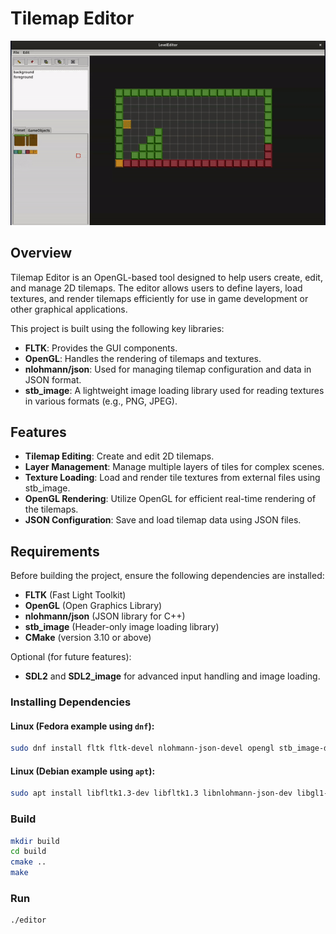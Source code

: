 # Tilemap Editor
![alt text](https://github.com/SantosLeandro/tileeditor/blob/main/docs/img/preview.gif?raw=true)
## Overview

Tilemap Editor is an OpenGL-based tool designed to help users create, edit, and manage 2D tilemaps. The editor allows users to define layers, load textures, and render tilemaps efficiently for use in game development or other graphical applications.

This project is built using the following key libraries:
- **FLTK**: Provides the GUI components.
- **OpenGL**: Handles the rendering of tilemaps and textures.
- **nlohmann/json**: Used for managing tilemap configuration and data in JSON format.
- **stb_image**: A lightweight image loading library used for reading textures in various formats (e.g., PNG, JPEG).

## Features

- **Tilemap Editing**: Create and edit 2D tilemaps.
- **Layer Management**: Manage multiple layers of tiles for complex scenes.
- **Texture Loading**: Load and render tile textures from external files using stb_image.
- **OpenGL Rendering**: Utilize OpenGL for efficient real-time rendering of the tilemaps.
- **JSON Configuration**: Save and load tilemap data using JSON files.

## Requirements

Before building the project, ensure the following dependencies are installed:

- **FLTK** (Fast Light Toolkit)
- **OpenGL** (Open Graphics Library)
- **nlohmann/json** (JSON library for C++)
- **stb_image** (Header-only image loading library)
- **CMake** (version 3.10 or above)

Optional (for future features):
- **SDL2** and **SDL2_image** for advanced input handling and image loading.

### Installing Dependencies

#### Linux (Fedora example using `dnf`):

```bash
sudo dnf install fltk fltk-devel nlohmann-json-devel opengl stb_image-devel
```
#### Linux (Debian example using `apt`):
```bash
sudo apt install libfltk1.3-dev libfltk1.3 libnlohmann-json-dev libgl1-mesa-dev libglu1-mesa-dev libstb-dev
```
### Build
```bash
mkdir build
cd build
cmake ..
make
```
### Run
```bash
./editor
```

